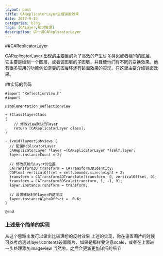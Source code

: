 ```yaml
---
layout: post
title: CAReplicatorLayer生成镜面效果
date: 2017-9-19
categories: blog
tags: [CALayer,知识管理]
description: 讲一讲CAReplicatorLayer
---
```


##CAReplicatorLayer

CAReplicatorLayer 出现的主要目的为了高效的产生许多类似或者相同的图层。它主要是绘制一个图层，或者该图层的子图层，并且使他们有不同的变换效果。他有很多实用的功能例如渐变的图层环还有镜面效果的实现。在这里主要介绍镜面效果。

##实际的代码

```
#import "ReflectionView.h"
#import

@implementation ReflectionView

+ (Class)layerClass
{
    // 修改view默认的layer
    return [CAReplicatorLayer class];
}

- (void)layoutSubviews {
  // 配置ReplicatorLayer
  CAReplicatorLayer *layer =(CAReplicatorLayer *)self.layer;
  layer.instanceCount = 2;

  // 修改反射的Layer的位置
  CATransform3D transform = CATransform3DIdentity;
  CGFloat verticalOffset = self.bounds.size.height + 2;
  transform = CATransform3DTranslate(transform, 0, verticalOffset, 0);
  transform = CATransform3DScale(transform, 1, -1, 0);
  layer.instanceTransform = transform;

  // 设置被反射的layer的透明度
  layer.instanceAlphaOffset = -0.6;
}

@end
```

### 上述是个简单的实现
从这个思路出发可以做出比较理想的反射效果
上述的实现，你在设置图片的时候可以考虑通过layer.contents设置图片，如果是那样要注意scale，或者在上面进一步处理添加imageview
当然啦，之后会更新更加详细的细节
